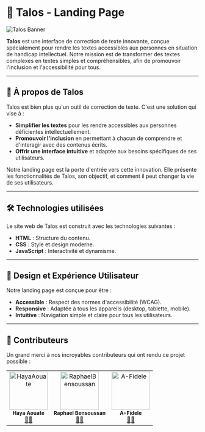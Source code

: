 # 🚀 Talos - Landing Page

![Talos Banner](https://via.placeholder.com/1200x400.png?text=Talos+Landing+Page) <!-- Remplacez par une bannière personnalisée -->

**Talos** est une interface de correction de texte innovante, conçue spécialement pour rendre les textes accessibles aux personnes en situation de handicap intellectuel. Notre mission est de transformer des textes complexes en textes simples et compréhensibles, afin de promouvoir l'inclusion et l'accessibilité pour tous.

---

## 🌟 À propos de Talos

Talos est bien plus qu'un outil de correction de texte. C'est une solution qui vise à :
- **Simplifier les textes** pour les rendre accessibles aux personnes déficientes intellectuellement.
- **Promouvoir l'inclusion** en permettant à chacun de comprendre et d'interagir avec des contenus écrits.
- **Offrir une interface intuitive** et adaptée aux besoins spécifiques de ses utilisateurs.

Notre landing page est la porte d'entrée vers cette innovation. Elle présente les fonctionnalités de Talos, son objectif, et comment il peut changer la vie de ses utilisateurs.

---

## 🛠️ Technologies utilisées

Le site web de Talos est construit avec les technologies suivantes :
- **HTML** : Structure du contenu.
- **CSS** : Style et design moderne.
- **JavaScript** : Interactivité et dynamisme.

---

## 🎨 Design et Expérience Utilisateur

Notre landing page est conçue pour être :
- **Accessible** : Respect des normes d'accessibilité (WCAG).
- **Responsive** : Adaptée à tous les appareils (desktop, tablette, mobile).
- **Intuitive** : Navigation simple et claire pour tous les utilisateurs.

---

## 👥 Contributeurs

Un grand merci à nos incroyables contributeurs qui ont rendu ce projet possible :

<table align="center">
  <tr>
    <td align="center">
      <a href="https://github.com/HayaAouate">
        <img src="https://avatars.githubusercontent.com/HayaAouate" width="100px;" alt="HayaAouate"/>
        <br />
        <sub><b>Haya Aouate</b></sub>
      </a>
      <br />
      <a href="https://github.com/HayaAouate" title="GitHub">👩‍💻</a>
    </td>
    <td align="center">
      <a href="https://github.com/RaphaelBensoussan">
        <img src="https://avatars.githubusercontent.com/RaphaelBensoussan" width="100px;" alt="RaphaelBensoussan"/>
        <br />
        <sub><b>Raphael Bensoussan</b></sub>
      </a>
      <br />
      <a href="https://github.com/RaphaelBensoussan" title="GitHub">👨‍💻</a>
    </td>
    <td align="center">
      <a href="https://github.com/A-Fidele">
        <img src="https://avatars.githubusercontent.com/A-Fidele" width="100px;" alt="A-Fidele"/>
        <br />
        <sub><b>A-Fidele</b></sub>
      </a>
      <br />
      <a href="https://github.com/A-Fidele" title="GitHub">👨‍💻</a>
    </td>
  </tr>
</table>
